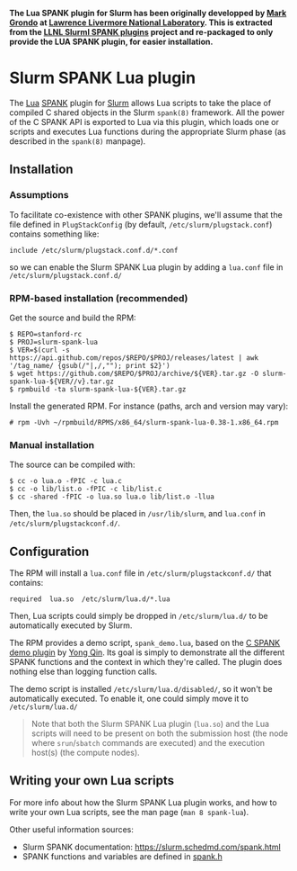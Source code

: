 **The Lua SPANK plugin for Slurm has been originally developped by [Mark
Grondo](https://github.com/grondo) at [Lawrence Livermore National
Laboratory](https://www.llnl.gov/). This is extracted from the [LLNL Slurml
SPANK plugins](https://github.com/grondo/slurm-spank-plugins) project and
re-packaged to only provide the LUA SPANK plugin, for easier installation.**


# Slurm SPANK Lua plugin

The [Lua](https://www.lua.org/) [SPANK](https://slurm.schedmd.com/spank.html)
plugin for [Slurm](https://slurm.schedmd.com/) allows Lua scripts to take the
place of compiled C shared objects in the Slurm `spank(8)` framework. All the
power of the C SPANK API is exported to Lua via this plugin, which loads one or
scripts and executes Lua functions during the appropriate Slurm phase (as
described in the `spank(8)` manpage).




## Installation

### Assumptions

To facilitate co-existence with other SPANK plugins, we'll assume that the file
defined in `PlugStackConfig` (by default, `/etc/slurm/plugstack.conf`) contains
something like:
```
include /etc/slurm/plugstack.conf.d/*.conf
```
so we can enable the Slurm SPANK Lua plugin by adding a `lua.conf` file in
`/etc/slurm/plugstack.conf.d/`

### RPM-based installation (recommended)

Get the source and build the RPM:

```
$ REPO=stanford-rc
$ PROJ=slurm-spank-lua
$ VER=$(curl -s https://api.github.com/repos/$REPO/$PROJ/releases/latest | awk '/tag_name/ {gsub(/"|,/,""); print $2}')
$ wget https://github.com/$REPO/$PROJ/archive/${VER}.tar.gz -O slurm-spank-lua-${VER//v}.tar.gz
$ rpmbuild -ta slurm-spank-lua-${VER}.tar.gz
```

Install the generated RPM. For instance (paths, arch and version may vary):

```
# rpm -Uvh ~/rpmbuild/RPMS/x86_64/slurm-spank-lua-0.38-1.x86_64.rpm
```

### Manual installation

The source can be compiled with:
```
$ cc -o lua.o -fPIC -c lua.c
$ cc -o lib/list.o -fPIC -c lib/list.c
$ cc -shared -fPIC -o lua.so lua.o lib/list.o -llua
```

Then, the  `lua.so` should be placed in `/usr/lib/slurm`, and `lua.conf` in
`/etc/slurm/plugstackconf.d/`.


## Configuration

The RPM will install a `lua.conf` file in `/etc/slurm/plugstackconf.d/` that
contains:
```
required  lua.so  /etc/slurm/lua.d/*.lua
```
Then, Lua scripts could simply be dropped in `/etc/slurm/lua.d/` to be
automatically executed by Slurm.




The RPM provides a demo script, `spank_demo.lua`,  based on the [C SPANK demo
plugin](https://github.com/yqin/slurm-plugins/blob/master/spank_demo.c) by
[Yong Qin](https://github.com/yqin). Its goal is simply to demonstrate all the
different SPANK functions and the context in which they're called. The plugin
does nothing else than logging function calls.

The demo script is installed `/etc/slurm/lua.d/disabled/`, so it won't be
automatically executed.  To enable it, one could simply move it to
`/etc/slurm/lua.d/`


> Note that both the Slurm SPANK Lua plugin (`lua.so`) and the Lua scripts will
need to be present on both the submission host (the node where `srun`/`sbatch`
commands are executed) and the execution host(s) (the compute nodes).


## Writing your own Lua scripts

For more info about how the Slurm SPANK Lua plugin works, and how to write your
own Lua scripts, see the man page (`man 8 spank-lua`).

Other useful information sources:

* Slurm SPANK documentation: https://slurm.schedmd.com/spank.html
* SPANK functions and variables are defined in
  [spank.h](https://github.com/SchedMD/slurm/blob/master/slurm/spank.h)




